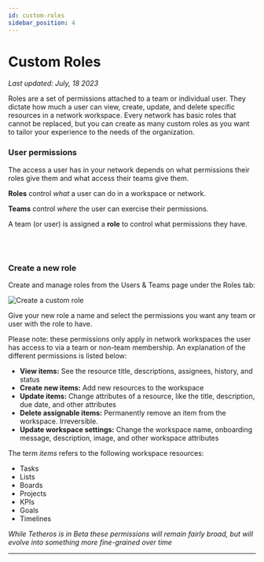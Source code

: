 ```yaml
---
id: custom-roles
sidebar_position: 4
---  
```

  
# Custom Roles
  
*Last updated: July, 18 2023* 
  
Roles are a set of permissions attached to a team or individual user.  They dictate how much a user can view, create, update, and delete specific resources in a network workspace.  Every network has basic roles that cannot be replaced, but you can create as many custom roles as you want to tailor your experience to the needs of the organization.     
  
### User permissions  
  
The access a user has in your network depends on what permissions their roles give them and what access their teams give them.  
  
**Roles** control *what* a user can do in a workspace or network.  
  
**Teams** control *where* the user can exercise their permissions.  
  
A team (or user) is assigned a **role** to control what permissions they have.  
   
<br/><br/>  
  

### Create a new role  
  
Create and manage roles from the Users & Teams page under the Roles tab:  
  
![Create a custom role](https://storage.googleapis.com/tetheros-public/marian/pro-roles-create.jpg)  
  
Give your new role a name and select the permissions you want any team or user with the role to have.  
  
Please note: these permissions only apply in network workspaces the user has access to via a team or non-team membership.  An explanation of the different permissions is listed below:  
  
- **View items:** See the resource title, descriptions, assignees, history, and status  
- **Create new items:** Add new resources to the workspace  
- **Update items:** Change attributes of a resource, like the title, description, due date, and other attributes   
- **Delete assignable items:** Permanently remove an item from the workspace.  Irreversible.  
- **Update workspace settings:** Change the workspace name, onboarding message, description, image, and other workspace attributes  
  
The term *items* refers to the following workspace resources:  
- Tasks  
- Lists  
- Boards  
- Projects  
- KPIs  
- Goals  
- Timelines
  
*While Tetheros is in Beta these permissions will remain fairly broad, but will evolve into something more fine-grained over time*  

---